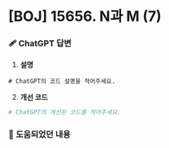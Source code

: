 # [BOJ] 15656. N과 M (7)

### 🩹 **ChatGPT 답변**

1. **설명**
```plaintext
# ChatGPT의 코드 설명을 적어주세요.
```
2. **개선 코드**
```python
# ChatGPT의 개선된 코드를 적어주세요.
```

### 🌼 **도움되었던 내용**